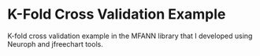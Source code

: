 # K-Fold Cross Validation Example
<p>
  K-fold cross validation example in the MFANN library that I developed using Neuroph and jfreechart tools.
</p>
